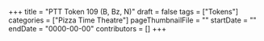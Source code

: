 +++
title = "PTT Token 109 (B, Bz, N)"
draft = false
tags = ["Tokens"]
categories = ["Pizza Time Theatre"]
pageThumbnailFile = ""
startDate = ""
endDate = "0000-00-00"
contributors = []
+++
